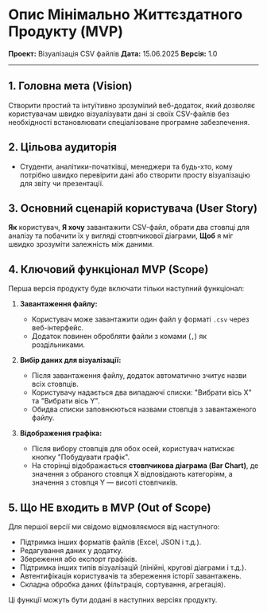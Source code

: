 # Опис Мінімально Життєздатного Продукту (MVP)

**Проект:** Візуалізація CSV файлів
**Дата:** 15.06.2025
**Версія:** 1.0

---

## 1. Головна мета (Vision)

Створити простий та інтуїтивно зрозумілий веб-додаток, який дозволяє користувачам швидко візуалізувати дані зі своїх CSV-файлів без необхідності встановлювати спеціалізоване програмне забезпечення.

## 2. Цільова аудиторія

*   Студенти, аналітики-початківці, менеджери та будь-хто, кому потрібно швидко перевірити дані або створити просту візуалізацію для звіту чи презентації.

## 3. Основний сценарій користувача (User Story)

**Як** користувач,
**Я хочу** завантажити CSV-файл, обрати два стовпці для аналізу та побачити їх у вигляді стовпчикової діаграми,
**Щоб** я міг швидко зрозуміти залежність між даними.

## 4. Ключовий функціонал MVP (Scope)

Перша версія продукту буде включати тільки наступний функціонал:

1.  **Завантаження файлу:**
    *   Користувач може завантажити один файл у форматі `.csv` через веб-інтерфейс.
    *   Додаток повинен обробляти файли з комами (`,`) як роздільниками.

2.  **Вибір даних для візуалізації:**
    *   Після завантаження файлу, додаток автоматично зчитує назви всіх стовпців.
    *   Користувачу надається два випадаючі списки: "Вибрати вісь X" та "Вибрати вісь Y".
    *   Обидва списки заповнюються назвами стовпців з завантаженого файлу.

3.  **Відображення графіка:**
    *   Після вибору стовпців для обох осей, користувач натискає кнопку "Побудувати графік".
    *   На сторінці відображається **стовпчикова діаграма (Bar Chart)**, де значення з обраного стовпця X відповідають категоріям, а значення з стовпця Y — висоті стовпчиків.

## 5. Що НЕ входить в MVP (Out of Scope)

Для першої версії ми свідомо відмовляємося від наступного:

*   Підтримка інших форматів файлів (Excel, JSON і т.д.).
*   Редагування даних у додатку.
*   Збереження або експорт графіків.
*   Підтримка інших типів візуалізацій (лінійні, кругові діаграми і т.д.).
*   Автентифікація користувачів та збереження історії завантажень.
*   Складна обробка даних (фільтрація, сортування, агрегація).

Ці функції можуть бути додані в наступних версіях продукту.
